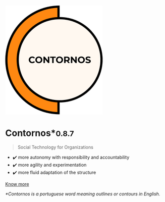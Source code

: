 ![Contornos](../assets/logo.png ':size=220')

# Contornos*<small>0.8.7</small>

>  Social Technology for Organizations

- ✔️ more autonomy with responsibility and accountability
- ✔️ more agility and experimentation
- ✔️ more fluid adaptation of the structure 
 
[Know more](en/start)

_*Contornos is a portuguese word meaning outlines or contours in English._
